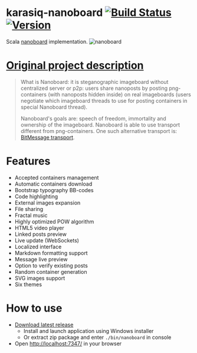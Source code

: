 # karasiq-nanoboard [![Build Status](https://travis-ci.org/Karasiq/nanoboard.svg?branch=master)](https://travis-ci.org/Karasiq/nanoboard) [![Version](http://img.shields.io/badge/version-1.3.0-blue.svg?style=flat)](https://github.com/Karasiq/nanoboard/releases)
Scala [nanoboard](https://github.com/nanoboard/nanoboard) implementation.
![nanoboard](https://raw.github.com/Karasiq/nanoboard/master/images/screenshot.png)


# [Original project description](https://github.com/nanoboard/nanoboard/releases)
>What is Nanoboard: it is steganographic imageboard without centralized server or p2p: users share nanoposts by posting png-containers (with nanoposts hidden inside) on real imageboards (users negotiate which imageboard threads to use for posting containers in special Nanoboard thread).
>
>Nanoboard's goals are: speech of freedom, immortality and ownership of the imageboard. Nanoboard is able to use transport different from png-containers. One such alternative transport is: [BitMessage transport](https://github.com/nanoboard/nanoboard-bittransport).

# Features
* Accepted containers management
* Automatic containers download
* Bootstrap typography BB-codes
* Code highlighting
* External images expansion
* File sharing
* Fractal music
* Highly optimized POW algorithm
* HTML5 video player
* Linked posts preview
* Live update (WebSockets)
* Localized interface
* Markdown formatting support
* Message live preview
* Option to verify existing posts
* Random container generation
* SVG images support
* Six themes

# How to use
* [Download latest release](https://github.com/Karasiq/nanoboard/releases)
  * Install and launch application using Windows installer 
  * Or extract zip package and enter `./bin/nanoboard` in console 
* Open <http://localhost:7347/> in your browser
